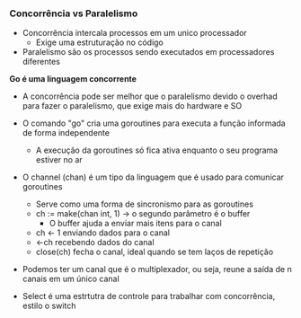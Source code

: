 ### Concorrência vs Paralelismo
* Concorrência intercala processos em um unico processador
    * Exige uma estruturação no código
* Paralelismo são os processos sendo executados em processadores diferentes

**Go é uma linguagem concorrente**

* A concorrência pode ser melhor que o paralelismo devido o overhad para fazer o paralelismo, que exige
mais do hardware e SO

* O comando "go" cria uma goroutines para executa a função informada de forma independente
    * A execução da goroutines só fica ativa enquanto o seu programa estiver no ar
* O channel (chan) é um tipo da linguagem que é usado para comunicar goroutines
    * Serve como uma forma de sincronismo para as goroutines
    * ch := make(chan int, 1) -> o segundo parâmetro é o buffer
        * O buffer ajuda a enviar mais itens para o canal
    * ch <- 1  enviando dados para o canal
    * <-ch recebendo dados do canal
    * close(ch) fecha o canal, ideal quando se tem laços de repetição
* Podemos ter um canal que é o multiplexador, ou seja, reune a saída de n canais em um único canal
* Select é uma estrtutra de controle para trabalhar com concorrência, estilo o switch